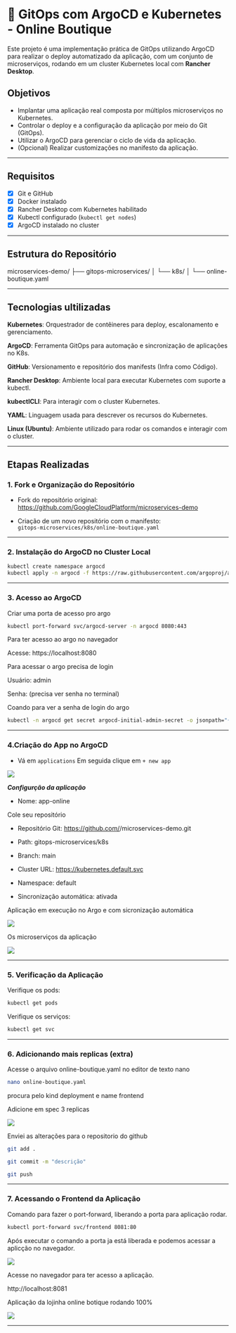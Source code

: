 # 🚀 GitOps com ArgoCD e Kubernetes - Online Boutique

Este projeto é uma implementação prática de GitOps utilizando ArgoCD para realizar o deploy automatizado da aplicação, com um conjunto de microserviços, rodando em um cluster Kubernetes local com **Rancher Desktop**.

## Objetivos

- Implantar uma aplicação real composta por múltiplos microserviços no Kubernetes.
- Controlar o deploy e a configuração da aplicação por meio do Git (GitOps).
- Utilizar o ArgoCD para gerenciar o ciclo de vida da aplicação.
- (Opcional) Realizar customizações no manifesto da aplicação.

---

## Requisitos

- [x] Git e GitHub
- [x] Docker instalado
- [x] Rancher Desktop com Kubernetes habilitado
- [x] Kubectl configurado (`kubectl get nodes`)
- [x] ArgoCD instalado no cluster

---

## Estrutura do Repositório

microservices-demo/
├── gitops-microservices/
│   └── k8s/
│       └── online-boutique.yaml

---

## Tecnologias ultilizadas


**Kubernetes**: Orquestrador de contêineres para deploy, escalonamento e gerenciamento.


**ArgoCD**: Ferramenta GitOps para automação e sincronização de aplicações no K8s.


**GitHub**: Versionamento e repositório dos manifests (Infra como Código).


**Rancher Desktop**: Ambiente local para executar Kubernetes com suporte a kubectl.


**kubectlCLI**: Para interagir com o cluster Kubernetes.


**YAML**: Linguagem usada para descrever os recursos do Kubernetes.


**Linux (Ubuntu)**: Ambiente utilizado para rodar os comandos e interagir com o cluster.


---

## Etapas Realizadas

### 1. Fork e Organização do Repositório

- Fork do repositório original:  
  https://github.com/GoogleCloudPlatform/microservices-demo

- Criação de um novo repositório com o manifesto:  
  `gitops-microservices/k8s/online-boutique.yaml`

---

### 2. Instalação do ArgoCD no Cluster Local

```bash
kubectl create namespace argocd
kubectl apply -n argocd -f https://raw.githubusercontent.com/argoproj/argo-cd/stable/manifests/install.yaml
```
---

### 3. Acesso ao ArgoCD

Criar uma porta de acesso pro argo

```bash
kubectl port-forward svc/argocd-server -n argocd 8080:443
```

Para ter acesso ao argo no navegador

Acesse: https://localhost:8080

Para acessar o argo precisa de login

Usuário: admin

Senha: (precisa ver senha no terminal)


Coando para ver a senha de login do argo
```bash
kubectl -n argocd get secret argocd-initial-admin-secret -o jsonpath="{.data.password}" | base64 -d
```

---

### 4.Criação do App no ArgoCD

- Vá em `applications`
    Em seguida clique em `+ new app`


![](img/1.PNG)

***Configurção da aplicação***

- Nome: app-online

Cole seu repositório 
- Repositório Git: https://github.com/<seu-usuario>/microservices-demo.git

- Path: gitops-microservices/k8s

- Branch: main

- Cluster URL: https://kubernetes.default.svc

- Namespace: default

- Sincronização automática: ativada

Aplicação em execução no Argo e com sicronização automática

![](img/13)


Os microserviços da aplicação

![](img/15.PNG)

---

### 5. Verificação da Aplicação

Verifique os pods:

```bash
kubectl get pods
```

Verifique os serviços:

```bash
kubectl get svc
```

---

### 6. Adicionando mais replicas (extra)

Acesse o arquivo online-boutique.yaml no editor de texto nano

```bash
nano online-boutique.yaml
```

procura pelo kind deployment e name frontend

Adicione em spec 3 replicas


![](img/16.PNG)



Enviei as alterações para o repositorio do github

```bash
git add .

git commit -m "descrição"

git push
```
---

### 7. Acessando o Frontend da Aplicação

Comando para fazer o port-forward, liberando a porta para aplicação rodar.

```bash
kubectl port-forward svc/frontend 8081:80
```


Após executar o comando a porta ja está liberada e podemos acessar a aplicção no navegador.


![](img/7.PNG)



Acesse no navegador para ter acesso a aplicação.

http://localhost:8081




Aplicação da lojinha online botique rodando 100%


![](img/6.PNG)


---




